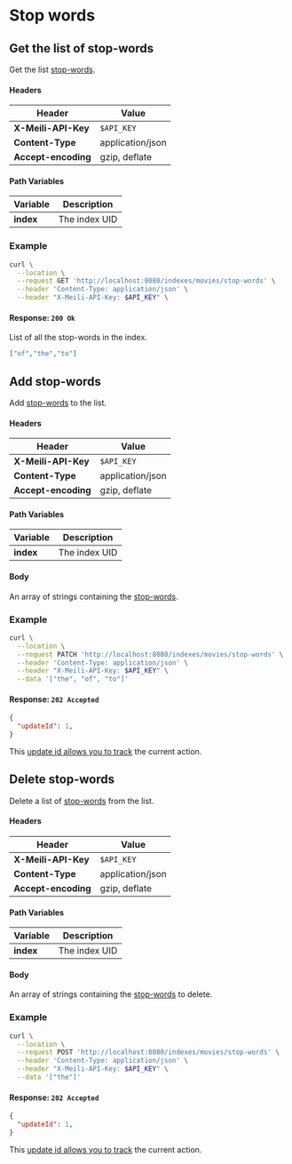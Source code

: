 # Stop words

## Get the list of stop-words

<RouteHighlighter method="GET" route="/indexes/:index/stop-words" />

Get the list [stop-words](/advanced_guides/stop_words).

#### Headers

| Header              | Value            |
|---------------------|------------------|
| **X-Meili-API-Key** | `$API_KEY`       |
| **Content-Type**    | application/json |
| **Accept-encoding** | gzip, deflate    |

#### Path Variables

| Variable          | Description           |
|-------------------|-----------------------|
| **index**         | The index UID         |


### Example

```bash
curl \
  --location \
  --request GET 'http://localhost:8080/indexes/movies/stop-words' \
  --header 'Content-Type: application/json' \
  --header "X-Meili-API-Key: $API_KEY" \
```


#### Response: `200 Ok`

List of all the stop-words in the index.

```json
["of","the","to"]
```


## Add stop-words

<RouteHighlighter method="PATCH" route="/indexes/:index/stop-words" />

Add [stop-words](/advanced_guides/stop_words) to the list.


#### Headers

| Header              | Value            |
|---------------------|------------------|
| **X-Meili-API-Key** | `$API_KEY`       |
| **Content-Type**    | application/json |
| **Accept-encoding** | gzip, deflate    |

#### Path Variables

| Variable          | Description           |
|-------------------|-----------------------|
| **index**         | The index UID         |

#### Body

An array of strings containing the [stop-words](/advanced_guides/stop_words).

### Example

```bash
curl \
  --location \
  --request PATCH 'http://localhost:8080/indexes/movies/stop-words' \
  --header 'Content-Type: application/json' \
  --header "X-Meili-API-Key: $API_KEY" \
  --data '["the", "of", "to"]'
```


#### Response: `202 Accepted`

```json
{
  "updateId": 1,
}
```
This [update id allows you to track](/references/updates) the current action.

## Delete stop-words

<RouteHighlighter method="DELETE" route="/indexes/:index/stop-words" />

Delete a list of [stop-words](/advanced_guides/stop_words) from the list.


#### Headers

| Header              | Value            |
|---------------------|------------------|
| **X-Meili-API-Key** | `$API_KEY`       |
| **Content-Type**    | application/json |
| **Accept-encoding** | gzip, deflate    |

#### Path Variables

| Variable          | Description           |
|-------------------|-----------------------|
| **index**         | The index UID         |

#### Body

An array of strings containing the [stop-words](/advanced_guides/stop_words) to delete.

### Example

```bash
curl \
  --location \
  --request POST 'http://localhost:8080/indexes/movies/stop-words' \
  --header 'Content-Type: application/json' \
  --header "X-Meili-API-Key: $API_KEY" \
  --data '["the"]'
```


#### Response: `202 Accepted`

```json
{
  "updateId": 1,
}
```
This [update id allows you to track](/references/updates) the current action.